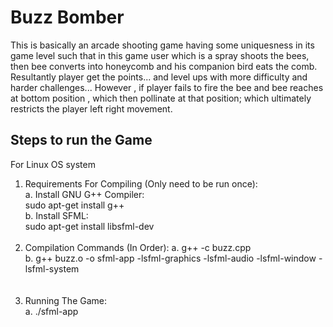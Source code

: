 # Buzz Bomber
 This is basically an arcade shooting game having some uniquesness in its game level such that in this game user which is a spray shoots the bees, then bee converts into honeycomb and his companion bird eats the comb. Resultantly player get the points... and level ups with more difficulty and harder challenges... However , if player fails to fire the bee and bee reaches at bottom position , which then pollinate at that position; which ultimately restricts the player left right movement.

## Steps to run the Game
For Linux OS system
1. Requirements For Compiling (Only need to be run once):
   <br>
	a. Install GNU G++ Compiler: <br>
	sudo apt-get install g++ <br>
	b. Install SFML: <br>
	sudo apt-get install libsfml-dev
<br> <br>
2. Compilation Commands (In Order):
	a. g++ -c buzz.cpp <br>
	b. g++ buzz.o -o sfml-app -lsfml-graphics -lsfml-audio -lsfml-window -lsfml-system  <br>
<br><br>
4. Running The Game:<br>
 a. ./sfml-app





